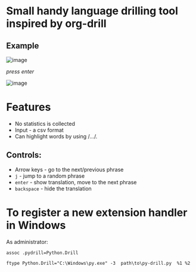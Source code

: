 # Small handy language drilling tool inspired by org-drill
## Example
![image](https://github.com/kkdd-ddkk/py-drill/assets/58269091/482f19e9-42ac-474e-a735-71db3ef42e3c)

*press enter*

![image](https://github.com/kkdd-ddkk/py-drill/assets/58269091/855acd55-6963-463b-8731-e623f6a9032f)



# Features

- No statistics is collected
- Input - a csv format
- Сan highlight words by using /.../.




## Controls:
- Arrow keys - go to the next/previous phrase
- `j` - jump to a random phrase
- `enter` - show translation, move to the next phrase
- `backspace` - hide the translation





# To register a new extension handler in Windows

As administrator:
```batch
assoc .pydrill=Python.Drill

ftype Python.Drill="C:\Windows\py.exe" -3  path\to\py-drill.py  %1 %2
```
